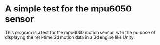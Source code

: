A simple test for the mpu6050 sensor
========

This program is a test for the mpu6050 motion sensor, with the purpose of displaying the real-time 3d motion data in a 3d engine like Unity.